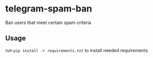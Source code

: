 # telegram-spam-ban
Ban users that meet certain spam criteria 

## Usage
run `pip install -r requirements.txt` to install needed requirements

